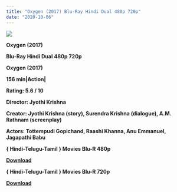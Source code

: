```yaml
---
title: "Oxygen (2017) Blu-Ray Hindi Dual 480p 720p"
date: "2020-10-06"
---
```


[**![](https://1.bp.blogspot.com/-3uLlmLY9fCE/XuhUNgu9fHI/AAAAAAAADTU/yH1G4oWzNZAiC5G46qTDKJlzuPGa7MTAQCLcBGAsYHQ/s1600/1592232229627.jpg)**](https://1.bp.blogspot.com/-3uLlmLY9fCE/XuhUNgu9fHI/AAAAAAAADTU/yH1G4oWzNZAiC5G46qTDKJlzuPGa7MTAQCLcBGAsYHQ/s1600/1592232229627.jpg)

 **Oxygen (2017)**

**Blu-Ray Hindi Dual 480p 720p** 

**Oxygen (2017)**

**156 min|Action|**

**Rating: 5.6 / 10** 

**Director: Jyothi Krishna**

**Creator: Jyothi Krishna (story), Surendra Krishna (dialogue), A.M. Rathnam (screenplay)**

**Actors: Tottempudi Gopichand, Raashi Khanna, Anu Emmanuel, Jagapathi Babu**

**{ Hindi-Telugu-Tamil } Movies Blu-R 480p**

[**Download**](https://myglinks.xyz/6194)

**{ Hindi-Telugu-Tamil } Movies Blu-R 720p**

[**Download**](https://myglinks.xyz/6195)
